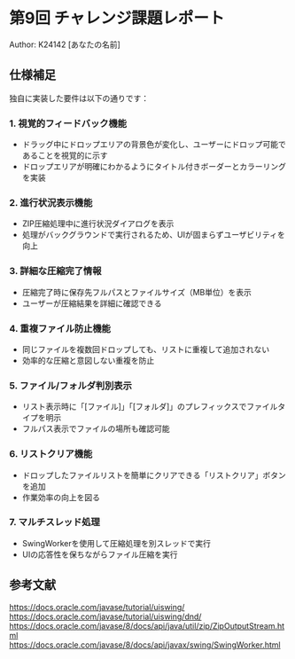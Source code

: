 # 第9回 チャレンジ課題レポート

Author: K24142 [あなたの名前]

## 仕様補足

独自に実装した要件は以下の通りです：

### 1. 視覚的フィードバック機能
- ドラッグ中にドロップエリアの背景色が変化し、ユーザーにドロップ可能であることを視覚的に示す
- ドロップエリアが明確にわかるようにタイトル付きボーダーとカラーリングを実装

### 2. 進行状況表示機能
- ZIP圧縮処理中に進行状況ダイアログを表示
- 処理がバックグラウンドで実行されるため、UIが固まらずユーザビリティを向上

### 3. 詳細な圧縮完了情報
- 圧縮完了時に保存先フルパスとファイルサイズ（MB単位）を表示
- ユーザーが圧縮結果を詳細に確認できる

### 4. 重複ファイル防止機能
- 同じファイルを複数回ドロップしても、リストに重複して追加されない
- 効率的な圧縮と意図しない重複を防止

### 5. ファイル/フォルダ判別表示
- リスト表示時に「[ファイル]」「[フォルダ]」のプレフィックスでファイルタイプを明示
- フルパス表示でファイルの場所も確認可能

### 6. リストクリア機能
- ドロップしたファイルリストを簡単にクリアできる「リストクリア」ボタンを追加
- 作業効率の向上を図る

### 7. マルチスレッド処理
- SwingWorkerを使用して圧縮処理を別スレッドで実行
- UIの応答性を保ちながらファイル圧縮を実行

## 参考文献

https://docs.oracle.com/javase/tutorial/uiswing/
https://docs.oracle.com/javase/tutorial/uiswing/dnd/
https://docs.oracle.com/javase/8/docs/api/java/util/zip/ZipOutputStream.html
https://docs.oracle.com/javase/8/docs/api/javax/swing/SwingWorker.html